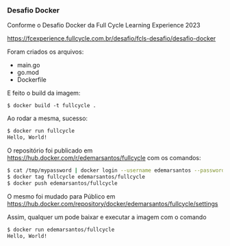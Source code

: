 

### Desafio Docker 

Conforme o Desafio Docker da Full Cycle Learning Experience 2023

https://fcexperience.fullcycle.com.br/desafio/fcls-desafio/desafio-docker

Foram criados os arquivos:

- main.go
- go.mod
- Dockerfile

E feito o build da imagem:

`$ docker build -t fullcycle .`


Ao rodar a mesma, sucesso:
```sh
$ docker run fullcycle
Hello, World!

```

O repositório foi publicado em
https://hub.docker.com/r/edemarsantos/fullcycle
com os comandos:
```sh
$ cat /tmp/mypassword | docker login --username edemarsantos --password-stdin
$ docker tag fullcycle edemarsantos/fullcycle
$ docker push edemarsantos/fullcycle
```

O mesmo foi mudado para Público em
https://hub.docker.com/repository/docker/edemarsantos/fullcycle/settings

Assim, qualquer um pode baixar e executar a imagem com o comando

```sh
$ docker run edemarsantos/fullcycle
Hello, World!

```